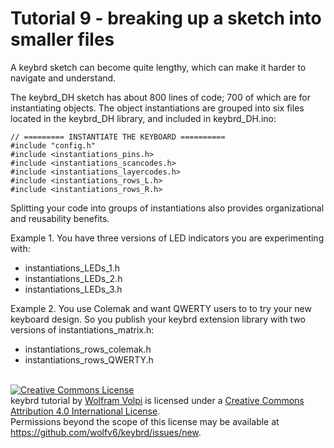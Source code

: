 Tutorial 9 - breaking up a sketch into smaller files
====================================================
A keybrd sketch can become quite lengthy, which can make it harder to navigate and understand.

The keybrd_DH sketch has about 800 lines of code; 700 of which are for instantiating objects.
The object instantiations are grouped into six files located in the keybrd_DH library, and included in keybrd_DH.ino:

    // ========= INSTANTIATE THE KEYBOARD ==========
    #include "config.h"
    #include <instantiations_pins.h>
    #include <instantiations_scancodes.h>
    #include <instantiations_layercodes.h>
    #include <instantiations_rows_L.h>
    #include <instantiations_rows_R.h>

Splitting your code into groups of instantiations also provides organizational and reusability benefits.

Example 1.
You have three versions of LED indicators you are experimenting with:
* instantiations_LEDs_1.h
* instantiations_LEDs_2.h
* instantiations_LEDs_3.h

Example 2.
You use Colemak and want QWERTY users to to try your new keyboard design.
So you publish your keybrd extension library with two versions of instantiations_matrix.h:
* instantiations_rows_colemak.h
* instantiations_rows_QWERTY.h

<br>
<a rel="license" href="https://creativecommons.org/licenses/by/4.0/"><img alt="Creative Commons License" style="border-width:0" src="https://licensebuttons.net/l/by/4.0/88x31.png" /></a><br /><span xmlns:dct="http://purl.org/dc/terms/" property="dct:title">keybrd tutorial</span> by <a xmlns:cc="https://creativecommons.org/ns" href="https://github.com/wolfv6/keybrd" property="cc:attributionName" rel="cc:attributionURL">Wolfram Volpi</a> is licensed under a <a rel="license" href="https://creativecommons.org/licenses/by/4.0/">Creative Commons Attribution 4.0 International License</a>.<br />Permissions beyond the scope of this license may be available at <a xmlns:cc="https://creativecommons.org/ns" href="https://github.com/wolfv6/keybrd/issues/new" rel="cc:morePermissions">https://github.com/wolfv6/keybrd/issues/new</a>.
